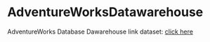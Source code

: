 # AdventureWorksDatawarehouse
AdventureWorks Database Dawarehouse
link dataset: [click here](google.com) 
